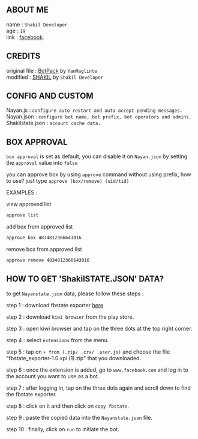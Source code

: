## ABOUT ME

name : ```Shakil Developer```</br>
age : ```19```</br>
link : [facebook](https://www.facebook.com/ceokuangtomyi).</br>

## CREDITS

original file : [BotPack](https://replit.com/@YanMaglinte/BotPack?v=1) by ```YanMaglinte```</br>
modified : [SHAKIL](https://replit.com/@xaikonayan/NAYAN-BOT?v=1) by ```Shakil Developer```

## CONFIG AND CUSTOM

Nayan.js : ``configure auto restart and auto accept pending messages.``</br>
Nayan.json : ``configure bot name, bot prefix, bot operators and admins.``</br>
Shakilstate.json : ``account cache data.``

## BOX APPROVAL

``box approval`` is set as default, you can disable it on ``Nayan.json`` by setting the ``approval`` value into ``false``</br>

you can approve box by using ``approve`` command without using prefix, how to use? just type ``approve (box/remove) (uid/tid)``</br>

EXAMPLES : </br>

view approved list 
```txt 
approve list
```
add box from approved list 
```txt
approve box 4834812366643016
```
remove box from approved list 
```txt
approve remove 4834812366643016
```

## HOW TO GET 'ShakilSTATE.JSON' DATA?

to get ``Nayanstate.json`` data, please follow these steps :</br>

step 1 : download fbstate exporter [here](https://drive.google.com/uc?id=1SFsFP_VhMyPg6JpqJtpqnjAr2kiKD7tl)</br>

step 2 : download ``kiwi browser`` from the play store.</br>

step 3 : open kiwi browser and tap on the three dots at the top right corner.</br>

step 4 : select ``extensions`` from the menu.</br>

step 5 : tap on ``+ from (.zip/ .crx/ .user.js)`` and choose the file "fbstate_exporter-1.0.xpi (1).zip" that you downloaded.</br>

step 6 : once the extension is added, go to ``www.facebook.com`` and log in to the account you want to use as a bot.</br>

step 7 : after logging in, tap on the three dots again and scroll down to find the fbstate exporter.</br>

step 8 : click on it and then click on ``copy fbstate``.</br>

step 9 : paste the copied data into the ``Nayanstate.json`` file.</br>

step 10 : finally, click on ``run`` to initiate the bot.</br>


